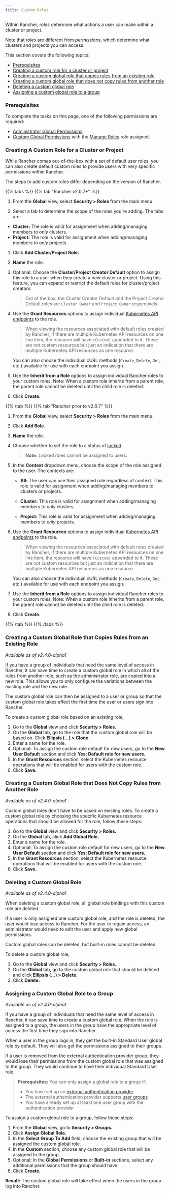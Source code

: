 ```yaml
---
title: Custom Roles
---
```


Within Rancher, _roles_ determine what actions a user can make within a cluster or project.

Note that _roles_ are different from _permissions_, which determine what clusters and projects you can access.

This section covers the following topics:

- [Prerequisites](#prerequisites)
- [Creating a custom role for a cluster or project](#creating-a-custom-role-for-a-cluster-or-project)
- [Creating a custom global role that copies rules from an existing role](#creating-a-custom-global-role-that-copies-rules-from-an-existing-role)
- [Creating a custom global role that does not copy rules from another role](#creating-a-custom-global-role-that-does-not-copy-rules-from-another-role)
- [Deleting a custom global role](#deleting-a-custom-global-role)
- [Assigning a custom global role to a group](#assigning-a-custom-global-role-to-a-group)

### Prerequisites

To complete the tasks on this page, one of the following permissions are required:

- [Administrator Global Permissions](/docs/admin-settings/rbac/global-permissions/).
- [Custom Global Permissions](/docs/admin-settings/rbac/global-permissions/#custom-global-permissions) with the [Manage Roles](/docs/admin-settings/rbac/global-permissions/#global-permissions-reference) role assigned.

### Creating A Custom Role for a Cluster or Project

While Rancher comes out-of-the-box with a set of default user roles, you can also create default custom roles to provide users with very specific permissions within Rancher.

The steps to add custom roles differ depending on the version of Rancher.

{{% tabs %}}
{{% tab "Rancher v2.0.7+" %}}

1.  From the **Global** view, select **Security > Roles** from the main menu.

1.  Select a tab to determine the scope of the roles you're adding. The tabs are:

- **Cluster:** The role is valid for assignment when adding/managing members to _only_ clusters.
- **Project:** The role is valid for assignment when adding/managing members to _only_ projects.

1.  Click **Add Cluster/Project Role.**

1.  **Name** the role.

1.  Optional: Choose the **Cluster/Project Creator Default** option to assign this role to a user when they create a new cluster or project. Using this feature, you can expand or restrict the default roles for cluster/project creators.

    > Out of the box, the Cluster Creator Default and the Project Creator Default roles are `Cluster Owner` and `Project Owner` respectively.

1.  Use the **Grant Resources** options to assign individual [Kubernetes API endpoints](https://kubernetes.io/docs/reference/) to the role.

    > When viewing the resources associated with default roles created by Rancher, if there are multiple Kubernetes API resources on one line item, the resource will have `(Custom)` appended to it. These are not custom resources but just an indication that there are multiple Kubernetes API resources as one resource.

    You can also choose the individual cURL methods (`Create`, `Delete`, `Get`, etc.) available for use with each endpoint you assign.

1.  Use the **Inherit from a Role** options to assign individual Rancher roles to your custom roles. Note: When a custom role inherits from a parent role, the parent role cannot be deleted until the child role is deleted.

1.  Click **Create**.

{{% /tab %}}
{{% tab "Rancher prior to v2.0.7" %}}

1.  From the **Global** view, select **Security > Roles** from the main menu.

1.  Click **Add Role**.

1.  **Name** the role.

1.  Choose whether to set the role to a status of [locked](/docs/admin-settings/rbac/locked-roles/).

    > **Note:** Locked roles cannot be assigned to users.

1.  In the **Context** dropdown menu, choose the scope of the role assigned to the user. The contexts are:

    - **All:** The user can use their assigned role regardless of context. This role is valid for assignment when adding/managing members to clusters or projects.

    - **Cluster:** This role is valid for assignment when adding/managing members to _only_ clusters.

    - **Project:** This role is valid for assignment when adding/managing members to _only_ projects.

1.  Use the **Grant Resources** options to assign individual [Kubernetes API endpoints](https://kubernetes.io/docs/reference/) to the role.

    > When viewing the resources associated with default roles created by Rancher, if there are multiple Kubernetes API resources on one line item, the resource will have `(Custom)` appended to it. These are not custom resources but just an indication that there are multiple Kubernetes API resources as one resource.

    You can also choose the individual cURL methods (`Create`, `Delete`, `Get`, etc.) available for use with each endpoint you assign.

1.  Use the **Inherit from a Role** options to assign individual Rancher roles to your custom roles. Note: When a custom role inherits from a parent role, the parent role cannot be deleted until the child role is deleted.

1.  Click **Create**.

{{% /tab %}}
{{% /tabs %}}

### Creating a Custom Global Role that Copies Rules from an Existing Role

_Available as of v2.4.0-alpha1_

If you have a group of individuals that need the same level of access in Rancher, it can save time to create a custom global role in which all of the rules from another role, such as the administrator role, are copied into a new role. This allows you to only configure the variations between the existing role and the new role.

The custom global role can then be assigned to a user or group so that the custom global role takes effect the first time the user or users sign into Rancher.

To create a custom global role based on an existing role,

1. Go to the **Global** view and click **Security > Roles.**
1. On the **Global** tab, go to the role that the custom global role will be based on. Click **Ellipsis (…) > Clone.**
1. Enter a name for the role.
1. Optional: To assign the custom role default for new users, go to the **New User Default** section and click **Yes: Default role for new users.**
1. In the **Grant Resources** section, select the Kubernetes resource operations that will be enabled for users with the custom role.
1. Click **Save.**

### Creating a Custom Global Role that Does Not Copy Rules from Another Role

_Available as of v2.4.0-alpha1_

Custom global roles don't have to be based on existing roles. To create a custom global role by choosing the specific Kubernetes resource operations that should be allowed for the role, follow these steps:

1. Go to the **Global** view and click **Security > Roles.**
1. On the **Global** tab, click **Add Global Role.**
1. Enter a name for the role.
1. Optional: To assign the custom role default for new users, go to the **New User Default** section and click **Yes: Default role for new users.**
1. In the **Grant Resources** section, select the Kubernetes resource operations that will be enabled for users with the custom role.
1. Click **Save.**

### Deleting a Custom Global Role

_Available as of v2.4.0-alpha1_

When deleting a custom global role, all global role bindings with this custom role are deleted.

If a user is only assigned one custom global role, and the role is deleted, the user would lose access to Rancher. For the user to regain access, an administrator would need to edit the user and apply new global permissions.

Custom global roles can be deleted, but built-in roles cannot be deleted.

To delete a custom global role,

1. Go to the **Global** view and click **Security > Roles.**
2. On the **Global** tab, go to the custom global role that should be deleted and click **Ellipsis (…) > Delete.**
3. Click **Delete.**

### Assigning a Custom Global Role to a Group

_Available as of v2.4.0-alpha1_

If you have a group of individuals that need the same level of access in Rancher, it can save time to create a custom global role. When the role is assigned to a group, the users in the group have the appropriate level of access the first time they sign into Rancher.

When a user in the group logs in, they get the built-in Standard User global role by default. They will also get the permissions assigned to their groups.

If a user is removed from the external authentication provider group, they would lose their permissions from the custom global role that was assigned to the group. They would continue to have their individual Standard User role.

> **Prerequisites:** You can only assign a global role to a group if:
>
> - You have set up an [external authentication provider](/docs/admin-settings/authentication/#external-vs-local-authentication)
> - The external authentication provider supports [user groups](/docs/admin-settings/authentication/user-groups/)
> - You have already set up at least one user group with the authentication provider

To assign a custom global role to a group, follow these steps:

1. From the **Global** view, go to **Security > Groups.**
1. Click **Assign Global Role.**
1. In the **Select Group To Add** field, choose the existing group that will be assigned the custom global role.
1. In the **Custom** section, choose any custom global role that will be assigned to the group.
1. Optional: In the **Global Permissions** or **Built-in** sections, select any additional permissions that the group should have.
1. Click **Create.**

**Result:** The custom global role will take effect when the users in the group log into Rancher.
